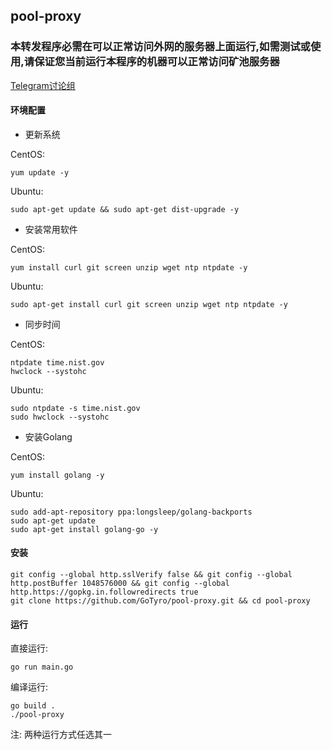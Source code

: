 ## pool-proxy

### 本转发程序必需在可以正常访问外网的服务器上面运行,如需测试或使用,请保证您当前运行本程序的机器可以正常访问矿池服务器


[Telegram讨论组](https://t.me/PoolProxy)


#### 环境配置

* 更新系统

CentOS:

    yum update -y

Ubuntu:

    sudo apt-get update && sudo apt-get dist-upgrade -y

* 安装常用软件

CentOS:

    yum install curl git screen unzip wget ntp ntpdate -y

Ubuntu:

    sudo apt-get install curl git screen unzip wget ntp ntpdate -y

* 同步时间

CentOS:

    ntpdate time.nist.gov
    hwclock --systohc

Ubuntu:

    sudo ntpdate -s time.nist.gov
    sudo hwclock --systohc

* 安装Golang

CentOS:

    yum install golang -y

Ubuntu:

    sudo add-apt-repository ppa:longsleep/golang-backports
    sudo apt-get update
    sudo apt-get install golang-go -y

#### 安装

    git config --global http.sslVerify false && git config --global http.postBuffer 1048576000 && git config --global http.https://gopkg.in.followredirects true
    git clone https://github.com/GoTyro/pool-proxy.git && cd pool-proxy

#### 运行

直接运行:

    go run main.go

编译运行:

    go build .
    ./pool-proxy

注: 两种运行方式任选其一

